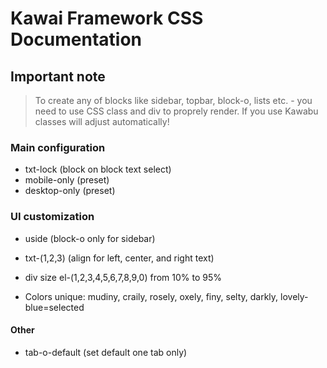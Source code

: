 # Kawai Framework CSS Documentation

## Important note
> To create any of blocks like sidebar, topbar, block-o, lists etc. - you need to use CSS class and div to proprely render. If you use Kawabu classes will adjust automatically!

### Main configuration
- txt-lock (block on block text select)
- mobile-only (preset)
- desktop-only (preset)

### UI customization
- uside (block-o only for sidebar)
- txt-(1,2,3) (align for left, center, and right text)

- div size el-(1,2,3,4,5,6,7,8,9,0) from 10% to 95%
- Colors unique: mudiny, craily, rosely, oxely, finy, selty, darkly, lovely-blue=selected

#### Other
- tab-o-default (set default one tab only)